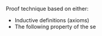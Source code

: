 Proof technique based on either:
- Inductive definitions (axioms)
- The following property of the se